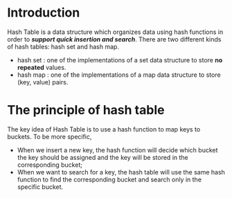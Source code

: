 # Introduction
Hash Table is a data structure which organizes data using hash functions in order to *<strong>support quick insertion and search</strong>*. There are two different kinds of hash tables: hash set and hash map.
- hash set : one of the implementations of a set data structure to store <strong>no repeated</strong> values.
- hash map : one of the implementations of a map data structure to store (key, value) pairs.
# The principle of hash table
The key idea of Hash Table is to use a hash function to map keys to buckets. To be more specific,
- When we insert a new key, the hash function will decide which bucket the key should be assigned and the key will be stored in the corresponding bucket;
- When we want to search for a key, the hash table will use the same hash function to find the corresponding bucket and search only in the specific bucket.
